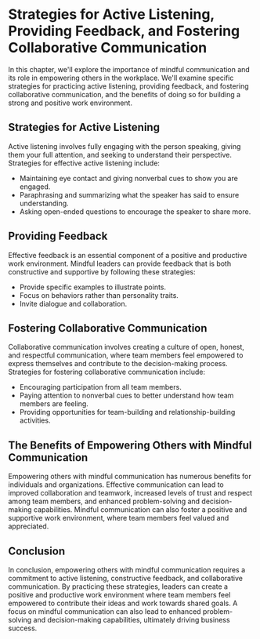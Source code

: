 # Strategies for Active Listening, Providing Feedback, and Fostering Collaborative Communication

In this chapter, we'll explore the importance of mindful communication and its role in empowering others in the workplace. We'll examine specific strategies for practicing active listening, providing feedback, and fostering collaborative communication, and the benefits of doing so for building a strong and positive work environment.

Strategies for Active Listening
-------------------------------

Active listening involves fully engaging with the person speaking, giving them your full attention, and seeking to understand their perspective. Strategies for effective active listening include:

* Maintaining eye contact and giving nonverbal cues to show you are engaged.
* Paraphrasing and summarizing what the speaker has said to ensure understanding.
* Asking open-ended questions to encourage the speaker to share more.

Providing Feedback
------------------

Effective feedback is an essential component of a positive and productive work environment. Mindful leaders can provide feedback that is both constructive and supportive by following these strategies:

* Provide specific examples to illustrate points.
* Focus on behaviors rather than personality traits.
* Invite dialogue and collaboration.

Fostering Collaborative Communication
-------------------------------------

Collaborative communication involves creating a culture of open, honest, and respectful communication, where team members feel empowered to express themselves and contribute to the decision-making process. Strategies for fostering collaborative communication include:

* Encouraging participation from all team members.
* Paying attention to nonverbal cues to better understand how team members are feeling.
* Providing opportunities for team-building and relationship-building activities.

The Benefits of Empowering Others with Mindful Communication
------------------------------------------------------------

Empowering others with mindful communication has numerous benefits for individuals and organizations. Effective communication can lead to improved collaboration and teamwork, increased levels of trust and respect among team members, and enhanced problem-solving and decision-making capabilities. Mindful communication can also foster a positive and supportive work environment, where team members feel valued and appreciated.

Conclusion
----------

In conclusion, empowering others with mindful communication requires a commitment to active listening, constructive feedback, and collaborative communication. By practicing these strategies, leaders can create a positive and productive work environment where team members feel empowered to contribute their ideas and work towards shared goals. A focus on mindful communication can also lead to enhanced problem-solving and decision-making capabilities, ultimately driving business success.
